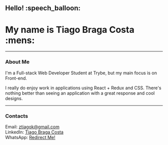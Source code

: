 <h2> Hello! :speech_balloon: </h2>
<h1> My name is Tiago Braga Costa :mens: </h1>

<hr />

<h3> About Me </h3>

<p> 
  I'm a Full-stack Web Developer Student at Trybe, but my main focus is on Front-end.
</p>

<p>
  I really do enjoy work in applications using React + Redux and CSS. There's nothing better than
  seeing an application with a great response and cool designs.
</p>

<hr />

<h3> Contacts </h3>
<span> Email: <a href="mailto:ztiagok@gmail.com"> ztiagok@gmail.com </a> <span>
  <br>
<span> LinkedIn: <a href="https://www.linkedin.com/in/ztiagok/"> Tiago Braga Costa </a> </span>
  <br>
<span> WhatsApp: <a href="https://wa.me/5524988116847"> Redirect Me! </a> </span>
